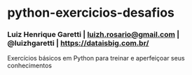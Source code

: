 # python-exercicios-desafios
### Luiz Henrique Garetti | luizh.rosario@gmail.com | @luizhgaretti | https://dataisbig.com.br/

Exercícios básicos em Python para treinar e aperfeiçoar seus conhecimentos
